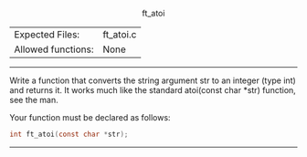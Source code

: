<p align="center">
ft_atoi
</p>

|                  |          |
|:-----------------|:---------|
|Expected Files:   | ft_atoi.c|
|Allowed functions:| None     |

---
Write a function that converts the string argument str to an integer (type int) and returns it. It works much like the standard atoi(const char *str)
function, see the man. 

Your function must be declared as follows:
```c
int ft_atoi(const char *str);
```
---
